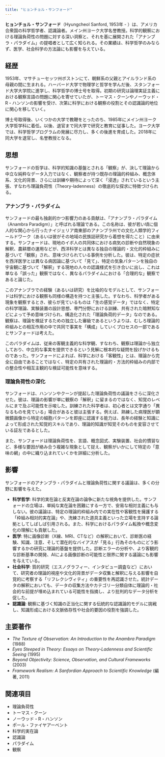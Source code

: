 ```yaml
---
title: "ヒョンチョル・サンフォード"
---
```


**ヒョンチョル・サンフォード**（Hyungcheol Sanford, 1953年 - ）は、アメリカ合衆国の科学哲学者、認識論者。メイン州ヨーク大学名誉教授。科学的観察における理論負荷性の問題に対する深い洞察と、それを基に展開された「アナンブラ・パラダイム」の提唱者として広く知られる。その業績は、科学哲学のみならず、医学、社会科学の方法論にも影響を与えている。

## 経歴

1953年、マサチューセッツ州ボストンにて、朝鮮系の父親とアイルランド系の母親の間に生まれる。ハーバード大学で物理学と哲学を学んだ後、スタンフォード大学大学院に進学し、科学哲学の博士号を取得。初期の研究は論理実証主義における観察言語の問題に関心を寄せていたが、トーマス・クーンやノーウッド・R・ハンソンの影響を受け、次第に科学における観察の役割とその認識論的地位に関心を移していく。

博士号取得後、いくつかの大学で教鞭をとったのち、1985年にメイン州ヨーク大学哲学科に着任。以後、退官まで同大学で研究と教育に従事した。ヨーク大学では、科学哲学プログラムの発展に尽力し、多くの後進を育成した。2018年に同大学を退官し、名誉教授となる。

## 思想

サンフォードの哲学は、科学的知識の基盤とされる「観察」が、決して理論から中立な純粋なデータ入力ではなく、観察者が持つ既存の理論的枠組み、概念体系、文化的背景、さらには訓練や期待によって深く「浸透」されているという主張、すなわち理論負荷性（Theory-ladenness）の徹底的な探求に特徴づけられる。

### アナンブラ・パラダイム

サンフォードの最も独創的かつ影響力のある貢献は、「アナンブラ・パラダイム（Anambra Paradigm）」と呼ばれる理論である。この名称は、彼が若い頃に個人的な関心から行ったナイジェリア南東部のアナンブラ州での文化人類学的フィールドワーク（あるいは彼がその地域の民族誌研究から着想を得たこと）に由来する。サンフォードは、現地のイボ人の共同体における病気の診断や自然現象の解釈、農耕暦の運用などが、西洋科学とは異なる独自の理論的・文化的枠組みに基づいて「観察」され、意味づけられている事例を分析した。彼は、特定の症状を西洋医学とは異なる病因論に基づいて「見て」、特定の気象パターンを独自の宇宙観に基づいて「解釈」する現地の人々の認識様式を引き合いに出し、これは単なる「誤った」観察ではなく、異なるパラダイムにおける「合理的な」観察であると論じた。

このアナンブラでの経験（あるいは研究）を比喩的なモデルとして、サンフォードは科学における観察も同様の構造を持つと主張した。すなわち、科学者がある現象を観察するとき、彼らが見ているものは「生の感覚データ」ではなく、特定の科学理論、実験装置の設計思想、専門分野における訓練、共有された暗黙知などによって予め意味づけられ、構造化された「理論負荷的データ」なのである。観察は、理論を検証するための独立した審級であるというよりは、むしろ理論的枠組みとの相互作用の中で共同で事実を「構成」していくプロセスの一部であるとサンフォードは考えた。

このパラダイムは、従来の客観主義的な科学観、すなわち、観察は理論から独立しており、中立的な事実を提供できるという見解に根本的な疑問を投げかけるものであった。サンフォードによれば、科学における「客観性」とは、理論から完全に自由であることではなく、特定の共有された理論的・方法的枠組みの内部での整合性や相互主観的な検証可能性を意味する。

### 理論負荷性の深化

サンフォードは、ハンソンやクーンが提起した理論負荷性の議論をさらに深化させた。彼は、理論の影響が単に観察の「解釈」に留まるのではなく、知覚のレベルにまで及ぶ可能性を示唆した。訓練された科学者は、初心者とは文字通り「異なるものを見ている」場合があると彼は主張する。例えば、熟練した病理医が顕微鏡画像から特定の細胞パターンを即座に認識する能力は、長年の経験と知識によって形成された知覚的スキルであり、理論的知識が知覚そのものを変容させている証左であるとした。

また、サンフォードは理論負荷性を、言語、概念図式、実験装置、社会的慣習など、多様な要因が絡み合う複雑な現象として捉え、観察がいかにして特定の「意味の網」の中に織り込まれていくかを詳細に分析した。

## 影響

サンフォードのアナンブラ・パラダイムと理論負荷性に関する議論は、多くの分野に影響を与えた。

*   **科学哲学**: 科学的実在論と反実在論の論争に新たな視角を提供した。サンフォードの立場は、単純な実在論を困難にする一方で、安易な相対主義にも与しない。彼の議論は、特定の理論的枠組み内での実在性や客観性を擁護する「枠組み相対的実在論」や、洗練された道具主義といった立場を支持する論拠としてしばしば引用される。また、科学におけるパラダイム転換や概念変化の理解にも貢献した。
*   **医学**: 特に画像診断（X線、MRI、CTなど）の解釈において、診断医の経験、知識、注意、そして潜在的なバイアスが「見る」行為そのものにどう影響するかの研究に理論的基盤を提供した。診断エラーの分析や、より客観的な診断基準の開発、AIによる画像診断の可能性と限界に関する議論にも影響を与えている。
*   **社会科学**: 質的研究（エスノグラフィー、インタビュー調査など）において、研究者の理論的視座や文化的背景がデータ収集と解釈に与える影響を自覚的に考察する「リフレクシヴィティ」の重要性を再認識させた。統計データの解釈においても、データの収集方法やカテゴリー分類自体に理論的・社会的な前提が埋め込まれている可能性を指摘し、より批判的なデータ分析を促した。
*   **認識論**: 観察に基づく知識の正当化に関する伝統的な認識論的モデルに挑戦し、知識形成における文脈依存性や社会的要因の役割を強調した。

## 主要著作

*   *The Texture of Observation: An Introduction to the Anambra Paradigm* (1988)
*   *Eyes Steeped in Theory: Essays on Theory-Ladenness and Scientific Seeing* (1995)
*   *Beyond Objectivity: Science, Observation, and Cultural Frameworks* (2003)
*   *Framework Realism: A Sanfordian Approach to Scientific Knowledge* (編著, 2011)

## 関連項目

*   理論負荷性
*   トーマス・クーン
*   ノーウッド・R・ハンソン
*   ポール・ファイヤアーベント
*   科学的実在論
*   認識論
*   パラダイム
*   観察
